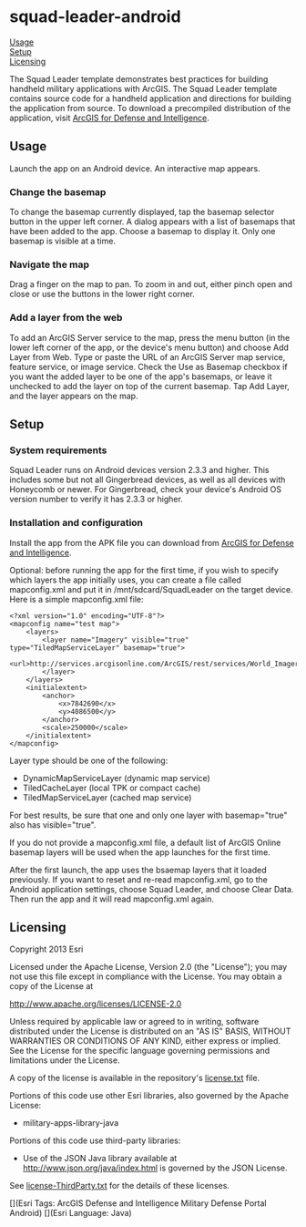 squad-leader-android
====================

[Usage](#usage)  
[Setup](#setup)  
[Licensing](#licensing)

The Squad Leader template demonstrates best practices for building handheld military applications with ArcGIS. The Squad Leader template contains source code for a handheld application and directions for building the application from source. To download a precompiled distribution of the application, visit [ArcGIS for Defense and Intelligence](http://www.arcgis.com/home/group.html?owner=Arcgisonline_defense&title=ArcGIS%20for%20Defense%20and%20Intelligence).

<a id="usage"></a>
## Usage

Launch the app on an Android device. An interactive map appears.

### Change the basemap

To change the basemap currently displayed, tap the basemap selector button in the upper left corner. A dialog appears with a list of basemaps that have been added to the app. Choose a basemap to display it. Only one basemap is visible at a time.

### Navigate the map

Drag a finger on the map to pan. To zoom in and out, either pinch open and close or use the buttons in the lower right corner.

### Add a layer from the web

To add an ArcGIS Server service to the map, press the menu button (in the lower left corner of the app, or the device's menu button) and choose Add Layer from Web. Type or paste the URL of an ArcGIS Server map service, feature service, or image service. Check the Use as Basemap checkbox if you want the added layer to be one of the app's basemaps, or leave it unchecked to add the layer on top of the current basemap. Tap Add Layer, and the layer appears on the map.

<a id="setup"></a>
## Setup

### System requirements

Squad Leader runs on Android devices version 2.3.3 and higher. This includes some but not all Gingerbread devices, as well as all devices with Honeycomb or newer. For Gingerbread, check your device's Android OS version number to verify it has 2.3.3 or higher.

### Installation and configuration

Install the app from the APK file you can download from [ArcGIS for Defense and Intelligence](http://www.arcgis.com/home/group.html?owner=Arcgisonline_defense&title=ArcGIS%20for%20Defense%20and%20Intelligence).

Optional: before running the app for the first time, if you wish to specify which layers the app initially uses, you can create a file called mapconfig.xml and put it in /mnt/sdcard/SquadLeader on the target device. Here is a simple mapconfig.xml file:

    <?xml version="1.0" encoding="UTF-8"?>
    <mapconfig name="test map">
        <layers>
            <layer name="Imagery" visible="true" type="TiledMapServiceLayer" basemap="true">
                <url>http://services.arcgisonline.com/ArcGIS/rest/services/World_Imagery/MapServer</url>
            </layer>
        </layers>
        <initialextent>
            <anchor>
                <x>7842690</x>
                <y>4086500</y>
            </anchor>
            <scale>250000</scale>
        </initialextent>
    </mapconfig>

Layer type should be one of the following:

- DynamicMapServiceLayer (dynamic map service)
- TiledCacheLayer (local TPK or compact cache)
- TiledMapServiceLayer (cached map service)

For best results, be sure that one and only one layer with basemap="true" also has visible="true".

If you do not provide a mapconfig.xml file, a default list of ArcGIS Online basemap layers will be used when the app launches for the first time.

After the first launch, the app uses the bsaemap layers that it loaded previously. If you want to reset and re-read mapconfig.xml, go to the Android application settings, choose Squad Leader, and choose Clear Data. Then run the app and it will read mapconfig.xml again.

## Licensing

Copyright 2013 Esri

Licensed under the Apache License, Version 2.0 (the "License"); you may not use this file except in compliance with the License. You may obtain a copy of the License at

   http://www.apache.org/licenses/LICENSE-2.0

Unless required by applicable law or agreed to in writing, software distributed under the License is distributed on an "AS IS" BASIS, WITHOUT WARRANTIES OR CONDITIONS OF ANY KIND, either express or implied. See the License for the specific language governing permissions and limitations under the License.

A copy of the license is available in the repository's [license.txt](license.txt) file.

Portions of this code use other Esri libraries, also governed by the Apache License:

- military-apps-library-java

Portions of this code use third-party libraries:

- Use of the JSON Java library available at http://www.json.org/java/index.html is governed by the JSON License.

See [license-ThirdParty.txt](license-ThirdParty.txt) for the details of these licenses.

[](Esri Tags: ArcGIS Defense and Intelligence Military Defense Portal Android)
[](Esri Language: Java)
